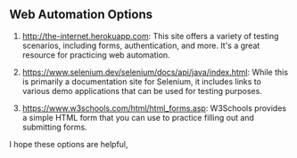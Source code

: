 ## Web Automation Options

1. http://the-internet.herokuapp.com: This site offers a variety of testing scenarios, including forms, authentication, and more. It's a great resource for practicing web automation.

2. https://www.selenium.dev/selenium/docs/api/java/index.html: While this is primarily a documentation site for Selenium, it includes links to various demo applications that can be used for testing purposes.

3. https://www.w3schools.com/html/html_forms.asp: W3Schools provides a simple HTML form that you can use to practice filling out and submitting forms.

I hope these options are helpful,